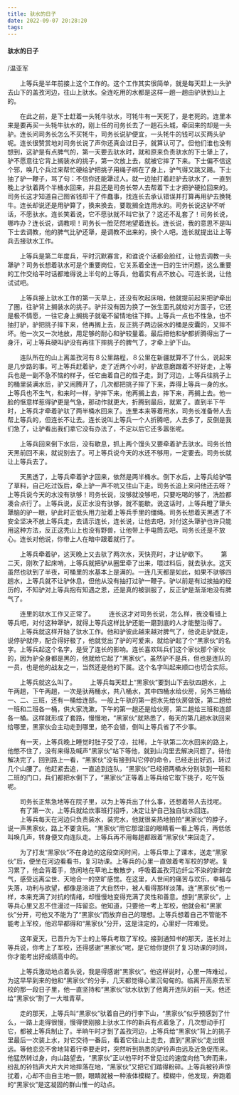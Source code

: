 ```yaml
---
title: 驮水的日子
date: 2022-09-07 20:28:20
tags:
---
```


#### 驮水的日子

/温亚军

　　上等兵是半年前接上这个工作的。这个工作其实很简单，就是每天赶上一头驴去山下的盖孜河边，往山上驮水。全连吃用的水都是这样一趟一趟由驴驮到山上的。

　　在此之前，是下士赶着一头牦牛驮水，可牦牛有一天死了，是老死的。连里本来是要再买一头牦牛驮水的，刚上任的司务长去了一趟石头城，牵回来的却是一头驴。连长问司务长怎么不买牦牛，司务长说驴便宜，一头牦牛的钱可以买两头驴呢。连长很赞赏地对司务长说了声你还真会过日子，就算认可了。但他们谁也没有想到，这驴是有点脾气的，第一天要去驮水时，就和原来负责驮水的下士犟上了，驴不愿意往它背上搁装水的挑子，第一次放上去，就被它摔了下来。下士偏不信这个邪，唤几个兵过来帮忙硬给驴把挑子用绳子绑在了身上，驴气得又跳又踢。下士抽了驴一鞭子，骂了句：不信你还能犟过人。就一边抽打着赶驴去驮水了，一直到晚上才驮着两个半桶水回来，并且还是司务长带人去帮着下士才把驴硬拉回来的。司务长这才知道自己图省钱却干了件蠢事，找连长去承认错误并打算再用驴去换牦牛。连长却说还是用驴算了，换来换去，要耽搁全连用水的。司务长说这驴不听话，不愿驮水。连长笑着说，它不愿驮就不叫它驮了？这还不乱套了！司务长说，哪咋办？连长说，调教呗！司务长一脸茫然地望着连长。连长说，我的意思不是叫下士去调教，他的脾气比驴还犟，是调教不出来的，换个人吧。连长就提出让上等兵去接驮水工作。

　　上等兵是第二年度兵，平时沉默寡言，和谁说个话都会脸红，让他去调教一头犟驴？司务长想着驮水可是个重要岗位，它关系着全连一日的生计问题，这么重要的工作交给平时话都难得说上半句的上等兵，他着实有点不放心。可连长说，让他试试吧。

　　上等兵接上驮水工作的第一天早上，还没有吹起床哨，他就提前起来把驴牵出了圈，往驴背上搁装水的挑子。驴并没有因为换了一张生面孔就给对方面子，它还是极不情愿，一往它身上搁挑子就毫不留情地往下摔。上等兵一点也不性急，也不抽打驴，驴把挑子摔下来，他再搁上去，反正挑子两边装水的桶是皮囊的，又摔不坏。他一次又一次地放，用足够的耐心和驴较量着。最后把他和驴都折腾得出了一身汗，可上等兵硬叫驴没有再往下摔挑子的脾气了，才牵上驴下山。

　　连队所在的山上离盖孜河有８公里路程，８公里在新疆就算不了什么，说起来是几步路的事。可上等兵赶着驴，走了近两个小时，驴故意磨蹭着不好好走，上等兵也是一副不急不恼的样子，任它由着自己的性子走。到了河边，上等兵往挑子上的桶里装满水后，驴又闹腾开了，几次都把挑子摔了下来，弄得上等兵一身的水。上等兵也不生气，和来时一样，驴摔下来，他再搁上去，摔下来，再搁上去。他一脸的惬意样惹得驴更是气急，那动作就更大，折腾到最后，就累了。直到半下午时，上等兵才牵着驴驮了两半桶水回来了。连里本来等着用水，司务长准备带人去帮上等兵的，但连长不让去。连长说叫上等兵一个人折腾吧，人去多了，反倒是我们急了，让驴看出我们拿它没有办法了，不定以后它还多嚣张呢。

　　上等兵回来倒下水后，没有歇息，抓上两个馒头又要牵着驴去驮水。司务长怕天黑前回不来，就说别去了。可上等兵说今天的水还不够用，一定要去。司务长就让上等兵去了。

　　天黑透了，上等兵牵着驴才回来，依然是两半桶水。倒下水后，上等兵给驴喂了草料，自己吃过饭后，牵上驴一声不吭又往山下走。司务长追上来问他还去呀？上等兵说今天的水没有驮够！司务长说，没够就没够吧，只要吃喝的够了，洗脸都凑合点行了。上等兵说，反正水没有驮够，就不能歇。说这话时，上等兵瞪了犟头犟脑的驴一眼，驴此时正低头用力扯着上等兵手里的缰绳。司务长想着天黑透了不安全坚决不放上等兵走，去请示连长，连长说，让他去吧，对付这头犟驴也许只能用这种方法，反正这秃山上也没有野兽，让他带上手电筒去吧。司务长还是不放心。连长对他说，你带上人在暗中跟着就行了。

　　上等兵牵着驴，这天晚上又去驮了两次水，天快亮时，才让驴歇下。
　　第二天，刚吹了起床哨，上等兵就把驴从圈里牵了出来，喂过料后，就去驮水。这天虽然也驮到了半夜，可桶里的水基本上是满的。一连几天都是如此，如果不驮够四趟水，上等兵就不让驴休息，但他从没有抽打过驴一鞭子。驴以前是有过挨抽的经历的，不知驴对上等兵抱有知遇之恩，还是真的被驯服了，反正驴是渐渐地没有脾气了。

　　连里的驮水工作又正常了。
　　连长这才对司务长说，怎么样，我没看错上等兵吧，对付这种犟驴，就得上等兵这样比驴还能一磨到底的人才能整治得了。
　　上等兵就这样开始了驮水工作。他和驴彼此越来越对脾气了，他说走驴就走，说停驴就停，配合得好极了，他就觉出了驴的可爱来，就给驴起了个“黑家伙”的名字。上等兵起这个名字，是受了连长的影响。连长喜欢叫兵们这个家伙那个家伙的，因为驴全身都是黑的，他就给它起了“黑家伙”。虽然驴不是兵，但也是连队的一员，也是他的战友之一，当然还是他的下属。这个名字叫起来顺口也切合实际。

　　上等兵就这么叫了。
　　上等兵每天赶上“黑家伙”要到山下去驮四趟水，上午两趟，下午两趟，一次是驮两桶水，共八桶水，其中四桶水给伙房，另外三桶给一、二、三班，还有一桶给连部。一般上午驮的第一趟水先给伙房做饭，第二趟给一班和二班各一桶，供大家洗漱，下午的第一趟还是给伙房，第二趟给三班和连部各一桶。这样就形成了套路，慢慢地，“黑家伙”就熟悉了，每天的第几趟水驮回来给哪里，黑家伙会主动走到哪里，绝不会错，倒叫上等兵省了不少事。

　　有一天，上等兵晚上睡觉时肚子受了凉，拉稀，上午驮第二次水回来的路上，他憋不住了，没有来得及喊声“黑家伙”站下等他，就到山沟里去解决问题了。待他解决完了，回到路上一看，“黑家伙”没有接到叫它停的命令，已经走出好远，转过几个山腰了。他赶紧去追，一直追到连队，“黑家伙”已经把两桶水分别驮到一班和二班的门口，兵们都把水倒下了，“黑家伙”正等着上等兵给它取下挑子，吃午饭呢。

　　司务长正焦急地等在院子里，以为上等兵出了什么事，还想着带人去找呢。
　　有了第一次，上等兵就给炊事班打招呼，决定让驴自己独自驮水回连。
　　上等兵每天在河边只负责装水，装完水，他就很亲热地拍拍“黑家伙”的脖子，说一声黑家伙，路上不要贪玩。“黑家伙”用它那湿湿的眼睛看一看上等兵，再低低叫唤几声，转身便又向连队走。上等兵再不用每趟都跟着“黑家伙”来回走了。

　　为了打发“黑家伙”不在身边的这段空闲时间，上等兵带上了课本，送走“黑家伙”后，便坐在河边看看书，复习功课。上等兵的心里一直做着考军校的梦呢。复习累了，他会背着手，悠闲地在草地上散散步，呼吸着盖孜河边纤尘不染的新鲜空气，感受远离尘世、天地合一的空旷感觉。在这里，人世间的痛苦与欢乐，幸福与失落，功利与欲望，都像是溶进了大自然中，被人看得那样淡薄。连“黑家伙”也一样，本来充满了对抗的情绪，却慢慢地变得充满了灵性和善意。想到“黑家伙”，上等兵心里又忍不住漫过一阵留恋。他知道，只要他一考上军校，他就会和“黑家伙”分开，可他又不能为了“黑家伙”而放弃自己的理想。上等兵想着自己不管能不能考上军校，他迟早都得和“黑家伙”分开，这是注定的，心里好一阵难受。

　　这年夏天，已晋升为下士的上等兵考取了军校。接到通知书的那天，连长对上等兵说，你考上了军校，还得感谢“黑家伙”呢，是它给你提供了复习功课的时间，你才能考出好成绩高中的。

　　上等兵激动地点着头说，我是得感谢“黑家伙”。他这样说时，心里一阵难过，为这早早到来的他和“黑家伙”的分手，几天都觉得心里沉甸甸的。临离开高原去军校的那一段日子里，他一直坚持和“黑家伙”驮水驮到了他离开连队的前一天。他还给“黑家伙”割了一大堆青草。

　　走的那天，上等兵叫“黑家伙”驮着自己的行李下山，“黑家伙”似乎预感到了什么，一路上走得很慢，慢得使刚接上驮水工作的新兵有点着急了，几次想动手打它，都被上等兵制止了。半晌午时才到了盖孜河边，上等兵给“黑家伙”背上的挑子里最后一次装上水，对它交待一番后，看着它往山上走去，直到“黑家伙”走出很远。等他恋恋不舍地背着行李要走时，突然听到熟悉的驴铃声由远及近急促而来。他猛然转过身，向山路望去，“黑家伙”正以他平时不曾见过的速度向他飞奔而来，纷乱的铃铛声大片大片地摔落在地，“黑家伙”又把它们踏得粉碎。上等兵被铃声惊扰着，心却不由自主地一颤，眼睛就被一种液体模糊了。模糊中，他发现，奔跑着的“黑家伙”是这凝固的群山惟一的动点。
